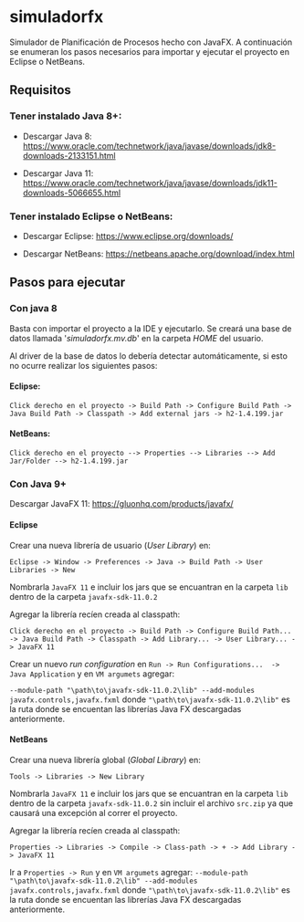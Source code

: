 # simuladorfx

Simulador de Planificación de Procesos hecho con JavaFX. A continuación se enumeran los pasos necesarios para importar y ejecutar el proyecto en Eclipse o NetBeans.

## Requisitos

### Tener instalado Java 8+:

- Descargar Java 8: https://www.oracle.com/technetwork/java/javase/downloads/jdk8-downloads-2133151.html

- Descargar Java 11: https://www.oracle.com/technetwork/java/javase/downloads/jdk11-downloads-5066655.html

### Tener instalado Eclipse o NetBeans:

- Descargar Eclipse: https://www.eclipse.org/downloads/

- Descargar NetBeans: https://netbeans.apache.org/download/index.html

## Pasos para ejecutar

### Con java 8 

Basta con importar el proyecto a la IDE y ejecutarlo. Se creará una base de datos llamada '*simuladorfx.mv.db*' en la carpeta *HOME* del usuario.

Al driver de la base de datos lo debería detectar automáticamente, si esto no ocurre realizar los siguientes pasos:

#### Eclipse: 
```
Click derecho en el proyecto -> Build Path -> Configure Build Path -> Java Build Path -> Classpath -> Add external jars -> h2-1.4.199.jar
```

#### NetBeans: 
```
Click derecho en el proyecto --> Properties --> Libraries --> Add Jar/Folder --> h2-1.4.199.jar
```

### Con Java 9+

Descargar JavaFX 11: https://gluonhq.com/products/javafx/

#### Eclipse

Crear una nueva librería de usuario (*User Library*) en:

```
Eclipse -> Window -> Preferences -> Java -> Build Path -> User Libraries -> New
```

Nombrarla ```JavaFX 11``` e incluir los jars que se encuantran en la carpeta ```lib``` dentro de la carpeta ```javafx-sdk-11.0.2```

Agregar la librería recíen creada al classpath:

```
Click derecho en el proyecto -> Build Path -> Configure Build Path... -> Java Build Path -> Classpath -> Add Library... -> User Library... -> JavaFX 11
```

Crear un nuevo *run configuration* en ```Run -> Run Configurations...  -> Java Application``` y en ```VM argumets``` agregar:

```--module-path "\path\to\javafx-sdk-11.0.2\lib" --add-modules javafx.controls,javafx.fxml``` donde ```"\path\to\javafx-sdk-11.0.2\lib"``` es la ruta donde se encuentan las librerías Java FX descargadas anteriormente.

#### NetBeans

Crear una nueva librería global (*Global Library*) en:

```
Tools -> Libraries -> New Library
```

Nombrarla ```JavaFX 11``` e incluir los jars que se encuantran en la carpeta ```lib``` dentro de la carpeta ```javafx-sdk-11.0.2``` sin incluir el archivo ```src.zip``` ya que causará una excepción al correr el proyecto.

Agregar la librería recíen creada al classpath:

```
Properties -> Libraries -> Compile -> Class-path -> + -> Add Library -> JavaFX 11
```

Ir a ```Properties -> Run``` y en ```VM argumets``` agregar: ```--module-path "\path\to\javafx-sdk-11.0.2\lib" --add-modules javafx.controls,javafx.fxml``` donde ```"\path\to\javafx-sdk-11.0.2\lib"``` es la ruta donde se encuentan las librerías Java FX descargadas anteriormente.
